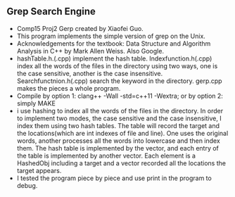 
## Grep Search Engine
- Comp15 Proj2 Gerp created by Xiaofei Guo.
- This program implements the simple version of grep on the Unix.
- Acknowledgements for the textbook: Data Structure and Algorithm Analysis in C++ by  Mark Allen Weiss. Also Google.
- hashTable.h.(.cpp) implement the hash table. Indexfunction.h(.cpp) index all the words of the files in the directory using two ways, one is the case sensitive, another is the case insensitive. Searchfunctnion.h(.cpp) search the keyword in the directory. gerp.cpp makes the pieces a whole program.
- Compile by option 1: clang++ -Wall -std=c++11 -Wextra; or by option 2: simply MAKE
- i use hashing to index all the words of the files in the directory. In order to implement two modes, the case sensitive and the case insensitive, I index them using two hash tables.
The table will record the target and the locations(which are int indexes of file and line). One uses the original words, another processes all the words into lowercase and then index them. The hash table is implemented by the vector, and each entry of the table is implemented by another vector. Each element is a HashedObj including a target and a vector recorded all the locations the target appears.
-  I tested the program piece by piece and use print in the program to debug. 
